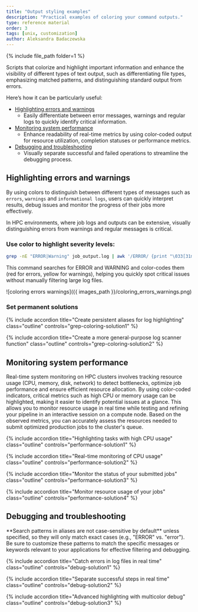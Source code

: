 ```yaml
---
title: "Output styling examples"
description: "Practical examples of coloring your command outputs."
type: reference material
order: 3
tags: [unix, customization]
author: Aleksandra Badaczewska
---
```


{% include file_path folder=1 %}

Scripts that colorize and highlight important information and enhance the visibility of different types of text output, such as differentiating file types, emphasizing matched patterns, and distinguishing standard output from errors.

Here’s how it can be particularly useful:
* [Highlighting errors and warnings](#highlighting-errors-and-warnings)
  * Easily differentiate between error messages, warnings and regular logs to quickly identify critical information.
* [Monitoring system performance](#monitoring-system-performance)
  * Enhance readability of real-time metrics by using color-coded output for resource utilization, completion statuses or performance metrics.
* [Debugging and troubleshooting](#debugging-and-troubleshooting)
  * Visually separate successful and failed operations to streamline the debugging process.

## Highlighting errors and warnings 

By using colors to distinguish between different types of messages such as `errors`, `warnings` and `informational logs`, users can quickly interpret results, debug issues and monitor the progress of their jobs more effectively. 

In HPC environments, where job logs and outputs can be extensive, visually distinguishing errors from warnings and regular messages is critical. 

### Use color to highlight severity levels:
```bash
grep -nE "ERROR|Warning" job_output.log | awk '/ERROR/ {print "\033[31m" $0 "\033[0m"} /Warning/ {print "\033[33m" $0 "\033[0m"}'
```
This command searches for ERROR and WARNING and color-codes them (red for errors, yellow for warnings), helping you quickly spot critical issues without manually filtering large log files.

![coloring errors warnings]({{ images_path }}/coloring_errors_warnings.png)


### Set permanent solutions

<div class="usa-accordion">

{% include accordion title="Create persistent aliases for log highlighting" class="outline" controls="grep-coloring-solution1" %}
<div id="grep-coloring-solution1" class="accordion_content" markdown="1" hidden>

You can create shell aliases to quickly filter and colorize logs.
```bash
# Add this to your .bashrc file to make settings persistent
alias logcheck='grep -E "ERROR|Warning" | awk '\''/ERROR/ {print "\033[31m" $0 "\033[0m"} /Warning/ {print "\033[33m" $0 "\033[0m"}'\'''
```  

**How to use it:**
```bash
cat job_output.log | logcheck
```
Your custom `logcheck` command will instantly highlight errors (red) and warnings (yellow) without retyping the full command.

![alias logcheck]({{ images_path }}/alias_logcheck.png)

</div>

{% include accordion title="Create a more general-purpose log scanner function" class="outline" controls="grep-coloring-solution2" %}
<div id="grep-coloring-solution2" class="accordion_content" markdown="1" hidden>

```bash
# Add this to your .bashrc file to make settings persistent
logscan() {
  A=$(echo "$1" | awk -F"|" '{print $1}')
  B=$(echo "$1" | awk -F"|" '{print $2}')
  grep -E "$1" "$2" | awk -v A="$A" -v B="$B" '$0 ~ A {print "\033[31m" $0 "\033[0m"} $0 ~ B {print "\033[33m" $0 "\033[0m"}'
}
```

**How to use it:**
```bash
logscan "ERROR|WARNING" job_output.log            # test other search patterns, e.g., "False|True"
```
Your custom `logscan` command will instantly highlight first pattern (ERROR) in red and the second pattern (Warning) in yellow.

![function logscan]({{ images_path }}/function_logscan.png)


</div></div>

## Monitoring system performance 

Real-time system monitoring on HPC clusters involves tracking resource usage (CPU, memory, disk, network) to detect bottlenecks, 
optimize job performance and ensure efficient resource allocation. By using color-coded indicators, 
critical metrics such as high CPU or memory usage can be highlighted, making it easier to identify potential issues at a glance. 
This allows you to monitor resource usage in real time while testing and refining your pipeline in an interactive session on a compute node. Based on the observed metrics, you can accurately assess the resources needed to submit optimized production jobs to the cluster's queue.

<div class="usa-accordion">

{% include accordion title="Highlighting tasks with high CPU usage" class="outline" controls="performance-solution1" %}
<div id="performance-solution1" class="accordion_content" markdown="1" hidden>


```bash
top -b -n 1 | awk 'NR <= 7 {print} NR > 7 && $9 > 10 { if ($9 > 80) printf "\033[31m%s\033[0m\n", $0; else print $0 }'
```
This command runs `top` in batch mode and use `awk`-based filtering to:
- keep the headers: `NR <= 7 {print}`
- hides processes using 10% or less CPU: `NR > 7 && $9 > 10`
- highlights those using over 80% in red: `{ if ($9 > 80) printf "\033[31m%s\033[0m\n", $0; else print $0 }`

</div>

{% include accordion title="Real-time monitoring of CPU usage" class="outline" controls="performance-solution2" %}
<div id="performance-solution2" class="accordion_content" markdown="1" hidden>

Using `top` combined with `awk` displays a one-time snapshot of resource usage, while embedding it in `watch` continuously updates the output at regular intervals, providing real-time monitoring.

```bash
watch -c "top -b -n 1 | awk 'NR <= 7 {print} NR > 7 && \$9 > 10 { if (\$9 > 80) printf \"\033[31m%s\033[0m\n\", \$0; else print \$0 }'"
```
This monitors CPU usage every 2 seconds, filters jobs with CPU usage >10% and highlights processes with CPU >80% in red.
- The `-c` option in `watch` enables the display of ANSI colors in the output.

![monitor cpu usage]({{ images_path }}/monitor_cpu_usage.png)

<div id="note-alerts-1" class="highlighted highlighted--tip ">
<div class="highlighted__body" markdown="1">
Customize thresholds or add memory checks to gain deeper insights into potential resource bottlenecks during job execution.
</div>
</div>

</div>

{% include accordion title="Monitor the status of your submitted jobs" class="outline" controls="performance-solution3" %}
<div id="performance-solution3" class="accordion_content" markdown="1" hidden>

Monitoring your jobs in the SLURM queue with color-coded output helps you quickly identify their status at a glance, saving time when managing multiple jobs.

For example, you can highlight running, pending and failed jobs in different colors to efficiently track the progress and prioritize troubleshooting.

```bash
squeue -u $USER | awk 'NR == 1 {print} 
    / R / {print "\033[32m" $0 "\033[0m"}             
    / PD / {print "\033[33m" $0 "\033[0m"}            
    / F / {print "\033[31m" $0 "\033[0m"}'

# Green (\033[32m) for running jobs # Yellow (\033[33m) for jobs waiting in the queue # Red (\033[31m) for jobs that have failed
```
![queue monitoring]({{ images_path }}/queue_monitoring.png)

</div>

{% include accordion title="Monitor resource usage of your jobs" class="outline" controls="performance-solution4" %}
<div id="performance-solution4" class="accordion_content" markdown="1" hidden>


You can extend the `squeue` command to check resource requests like CPU time or memory limits and color-code them.

```bash
squeue -u $USER -o "%.18i %.8j %.8u %.10M %.6D %.6C %.10L %.6t" | awk 'NR == 1 {print} 
    $6 > 8 {print "\033[31m" $0 "\033[0m"} 
    $6 >= 4 && $6 <= 8 {print "\033[33m" $0 "\033[0m"} 
    $6 < 4 {print "\033[32m" $0 "\033[0m"}'

# Green (\033[32m) for running jobs # Yellow (\033[33m) for jobs waiting in the queue # Red (\033[31m) for jobs that have failed
```
- The `-o` flag customizes the output to display columns like `job ID`, `name`, `user`, `memory` and `CPU usage`.
- The coloring logic is based on CPUs used (`$6`):*
    - more than 8 CPUs: Red for high usage
    - between 4 and 8 CPUs: Yellow for medium usage
    - less than 4 CPUs: Green for low usage

![monitoring resources is the queue]({{ images_path }}/queue_monitoring_resources.png)

<div id="note-alerts-1" class="highlighted highlighted--tip ">
<div class="highlighted__body" markdown="1">

You can use an awk-based coloring approach to easily analyze resource usage and job statuses in your completed jobs by combining it with the `sacct` command, helping you quickly spot high memory usage, long runtimes or failed jobs.
```bash
sacct -j JOBID --format=JobID,JobName,Elapsed,State,MaxRSS,CPUTime,ExitCode | awk 'NR == 1 {print} 
    /FAILED|CANCELLED/ {print "\033[31m" $0 "\033[0m"} 
    /COMPLETED/ && $5 ~ /[0-9]+G/ {print "\033[33m" $0 "\033[0m"} 
    /COMPLETED/ && $5 ~ /[0-9]+M/ {print "\033[32m" $0 "\033[0m"}'
```
In this example:
- Red: Failed or canceled jobs.
- Yellow: Completed jobs that consumed large memory (in GB).
- Green: Jobs with moderate memory usage (in MB).

***NOTE:*** *To use this method, you need to know the `JOBID` of the completed or running job.*
</div>
</div>

</div>
</div>

## Debugging and troubleshooting

<div id="note-alerts-1" class="highlighted highlighted--warning ">
<div class="highlighted__body" markdown="1">
**Search patterns in aliases are not case-sensitive by default** unless specified, so they will only match exact cases (e.g., "ERROR" vs. "error"). Be sure to customize these patterns to match the specific messages or keywords relevant to your applications for effective filtering and debugging.
</div>
</div>


<div class="usa-accordion">

{% include accordion title="Catch errors in log files in real time" class="outline" controls="debug-solution1" %}
<div id="debug-solution1" class="accordion_content" markdown="1" hidden>

While running test job in the interactive session on a compute node, you can use `tail -f` to monitor the job’s progress and detect errors or warnings early.

By default, `tail` displays the last few lines of a file (typically the last 10 lines). The `-f` stands for follow, meaning it will keep running and display new lines as they are appended to the file. You might use this to monitor logs in real time, especially in SCINet HPC environment.
```bash
tail -f slurm-16364729.out 
```


You can create a custom alias like `taildebug` to filter and highlight only errors and warnings in real time from a log file, allowing you to skip all irrelevant lines and focus on critical debug information.
```bash
# Add this to your .bashrc file to make settings persistent
alias tailgrep='tail -f | grep --color=always -E "ERROR|WARNING"'
```
**How to use it:**  
For best results, run your job in one shell window and monitor the filtered log output in the other one (e.g., launched via OOD).
```bash
tailgrep slurm-16364729.out 
```
![alias for live time debug: tailgrep]({{ images_path }}/alias_debug_tailgrep.png)


</div>

{% include accordion title="Separate successful steps in real time" class="outline" controls="debug-solution2" %}
<div id="debug-solution2" class="accordion_content" markdown="1" hidden>

Efficient debugging in HPC requires clear identification of success and failure states, especially in complex multi-node jobs. <br>
Separate successful operations from errors:
```bash
# Add this to your .bashrc file to make settings persistent
alias tailawk='tail -f | awk '\''/SUCCESS/ {print "\033[32m" $0 "\033[0m"} /FAILED/ {print "\033[31m" $0 "\033[0m"}'\'''
# Other useful keywords include: DONE, FINISHED, DEBUG; 
```

**How to use it:**  
For best results, run your job in one shell window and monitor the filtered log output in the other one (e.g., launched via OOD).
```bash
tailawk slurm-16364729.out 
```
As job outputs are appended to logs in real time, this command highlights successful messages in green and failures in red, making it easy to spot problems while the job is still running.
![alias for live time debug: tailawk]({{ images_path }}/alias_debug_tailawk.png)

</div>

{% include accordion title="Advanced highlighting with multicolor debug" class="outline" controls="debug-solution3" %}
<div id="debug-solution3" class="accordion_content" markdown="1" hidden>

If you want to highlight more categories (e.g., `INFO`, `DEBUG`, `CRITICAL`) with distinct colors, you can define functions:
```bash
filter_logs() {
  awk '/\[ERROR\]/ {print "\033[31m" $0 "\033[0m"} 
       /WARNING/ {print "\033[33m" $0 "\033[0m"} 
       /\[INFO\]/ {print $0} 
       /DEBUG/ {print "\033[36m" $0 "\033[0m"}' "$1"
}
```
![]({{ images_path }}/function_debug_multi.png)

</div></div>